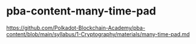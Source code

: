 # pba-content-many-time-pad
https://github.com/Polkadot-Blockchain-Academy/pba-content/blob/main/syllabus/1-Cryptography/materials/many-time-pad.md

